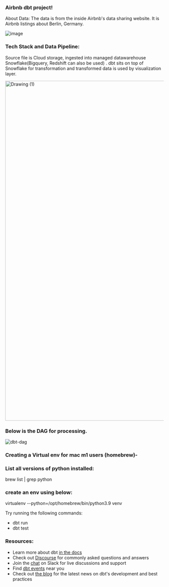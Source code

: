 ### **Airbnb dbt project!**

About Data:
The data is from the inside Airbnb's data sharing website. It is Airbnb listings about Berlin, Germany.

![image](https://user-images.githubusercontent.com/46944817/223885700-d7304afe-2735-4214-b381-2d548dfd3273.png)


### **Tech Stack and Data Pipeline:**

Source file is Cloud storage, ingested into managed datawarehouse Snowflake(Bigquery, Redshift can also be used) . dbt sits on top of Snowflake for transformation and transformed data is used by visualization layer.

<img width="1080" alt="Drawing (1)" src="https://user-images.githubusercontent.com/46944817/223884321-46366fdb-446b-4694-a448-1e34aa4f3d32.png">




### **Below is the DAG for processing.**

![dbt-dag](https://user-images.githubusercontent.com/46944817/223878666-38417ece-4215-47f0-bf5d-5275bc43b71b.png)
### Creating a Virtual env for mac m1 users (homebrew)-

### List all versions of python installed:

brew list | grep python

### create an env using below:

virtualenv --python=/opt/homebrew/bin/python3.9 venv



Try running the following commands:
- dbt run
- dbt test


### Resources:
- Learn more about dbt [in the docs](https://docs.getdbt.com/docs/introduction)
- Check out [Discourse](https://discourse.getdbt.com/) for commonly asked questions and answers
- Join the [chat](https://community.getdbt.com/) on Slack for live discussions and support
- Find [dbt events](https://events.getdbt.com) near you
- Check out [the blog](https://blog.getdbt.com/) for the latest news on dbt's development and best practices


